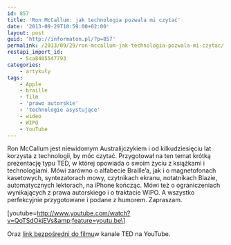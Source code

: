 ```yaml
---
id: 857
title: 'Ron McCallum: jak technologia pozwala mi czytać'
date: '2013-09-29T10:59:00+02:00'
layout: post
guid: 'http://informaton.pl/?p=857'
permalink: /2013/09/29/ron-mccallum-jak-technologia-pozwala-mi-czytac/
restapi_import_id:
    - 5ca8405547793
categories:
    - artykuły
tags:
    - Apple
    - braille
    - film
    - 'prawo autorskie'
    - 'technologie asystujące'
    - wideo
    - WIPO
    - YouTube
---
```


Ron McCallum jest niewidomym Australijczykiem i od kilkudziesięciu lat korzysta z technologii, by móc czytać. Przygotował na ten temat krótką prezentację typu TED, w której opowiada o swoim życiu z książkami i technologiami. Mówi zarówno o alfabecie Braille’a, jak i o magnetofonach kasetowych, syntezatorach mowy, czytnikach ekranu, notatnikach Blazie, automatycznych lektorach, na iPhone kończąc. Mówi też o ograniczeniach wynikających z prawa autorskiego i o traktacie WIPO. A wszystko perfekcyjnie przygotowane i podane z humorem. Zapraszam.

 \[youtube=http://www.youtube.com/watch?v=QoTSdOkjEVs&amp;feature=youtu.be\]

Oraz [link bezpośredni do filmu](http://www.youtube.com/watch?v=QoTSdOkjEVs&feature=youtu.be)w kanale TED na YouTube.